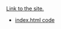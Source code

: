 [Link to the site.](https://hitensam.github.io/JavaScript/timer/index.html) 
* [index.html code](/timer/index.html)
